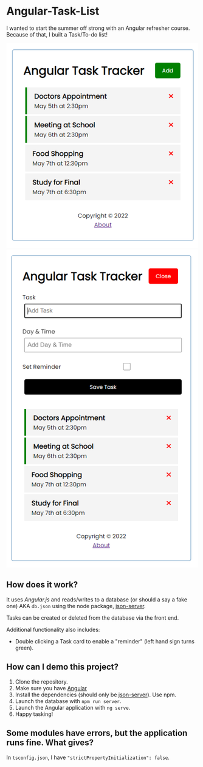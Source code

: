 # Angular-Task-List

I wanted to start the summer off strong with an Angular refresher course. Because of that, I built a Task/To-do list!

![Homescreen](img/default.PNG)
![New Form Field](img/add-form.PNG)

## How does it work?

It uses *Angular.js* and reads/writes to a database (or should a say a fake one) AKA `db.json` using the node package, [json-server](https://www.npmjs.com/package/json-server).

Tasks can be created or deleted from the database via the front end.

Additional functionality also includes:
- Double clicking a Task card to enable a "reminder" (left hand sign turns green).

## How can I demo this project?

1. Clone the repository.
2. Make sure you have [Angular](https://angular.io/)
3. Install the dependencies (should only be [json-server](https://www.npmjs.com/package/json-server)). Use npm.
4. Launch the database with `npm run server`.
5. Launch the Angular application with `ng serve`.
6. Happy tasking!

## Some modules have errors, but the application runs fine. What gives?

In `tsconfig.json`, I have `"strictPropertyInitialization": false`.